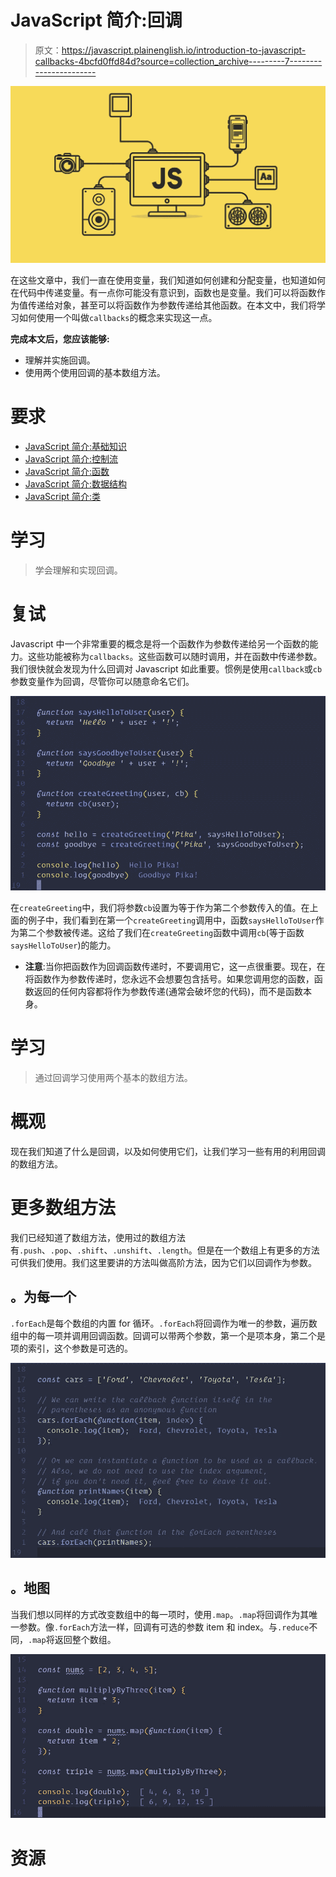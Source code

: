 # JavaScript 简介:回调

> 原文：<https://javascript.plainenglish.io/introduction-to-javascript-callbacks-4bcfd0ffd84d?source=collection_archive---------7----------------------->

![](img/d0f308bf0f9fe7bb8794536b90e54ec4.png)

在这些文章中，我们一直在使用变量，我们知道如何创建和分配变量，也知道如何在代码中传递变量。有一点你可能没有意识到，函数也是变量。我们可以将函数作为值传递给对象，甚至可以将函数作为参数传递给其他函数。在本文中，我们将学习如何使用一个叫做`callbacks`的概念来实现这一点。

**完成本文后，您应该能够:**

*   理解并实施回调。
*   使用两个使用回调的基本数组方法。

# 要求

*   [JavaScript 简介:基础知识](https://medium.com/swlh/introduction-to-javascript-basics-cf901c05ca47)
*   [JavaScript 简介:控制流](https://medium.com/javascript-in-plain-english/introduction-to-javascript-control-flow-6272f92b75fa)
*   [JavaScript 简介:函数](https://medium.com/javascript-in-plain-english/introduction-to-javascript-functions-a0a1687f2318)
*   [JavaScript 简介:数据结构](https://medium.com/@iampika/introduction-to-javascript-data-structures-af1ecb2d38eb)
*   [JavaScript 简介:类](https://medium.com/javascript-in-plain-english/introduction-to-javascript-classes-26010eabd6eb)

# 学习

> 学会理解和实现回调。

# 复试

Javascript 中一个非常重要的概念是将一个函数作为参数传递给另一个函数的能力。这些功能被称为`callbacks`。这些函数可以随时调用，并在函数中传递参数。我们很快就会发现为什么回调对 Javascript 如此重要。惯例是使用`callback`或`cb`参数变量作为回调，尽管你可以随意命名它们。

![](img/ba476d7391bba14db0edb11ce2b54f2a.png)

在`createGreeting`中，我们将参数`cb`设置为等于作为第二个参数传入的值。在上面的例子中，我们看到在第一个`createGreeting`调用中，函数`saysHelloToUser`作为第二个参数被传递。这给了我们在`createGreeting`函数中调用`cb`(等于函数`saysHelloToUser`)的能力。

*   **注意**:当你把函数作为回调函数传递时，不要调用它，这一点很重要。现在，在将函数作为参数传递时，您永远不会想要包含括号。如果您调用您的函数，函数返回的任何内容都将作为参数传递(通常会破坏您的代码)，而不是函数本身。

# 学习

> 通过回调学习使用两个基本的数组方法。

# 概观

现在我们知道了什么是回调，以及如何使用它们，让我们学习一些有用的利用回调的数组方法。

# 更多数组方法

我们已经知道了数组方法，使用过的数组方法有`.push`、`.pop`、`.shift`、`.unshift`、`.length`。但是在一个数组上有更多的方法可供我们使用。我们这里要讲的方法叫做高阶方法，因为它们以回调作为参数。

## 。为每一个

`.forEach`是每个数组的内置 for 循环。`.forEach`将回调作为唯一的参数，遍历数组中的每一项并调用回调函数。回调可以带两个参数，第一个是项本身，第二个是项的索引，这个参数是可选的。

![](img/22c816e0bb0c9c8c974b42ead41b90d6.png)

## 。地图

当我们想以同样的方式改变数组中的每一项时，使用`.map`。`.map`将回调作为其唯一参数。像`.forEach`方法一样，回调有可选的参数 item 和 index。与`.reduce`不同，`.map`将返回整个数组。

![](img/0380047d1c8ca61890cab15d99c0905d.png)

# 资源